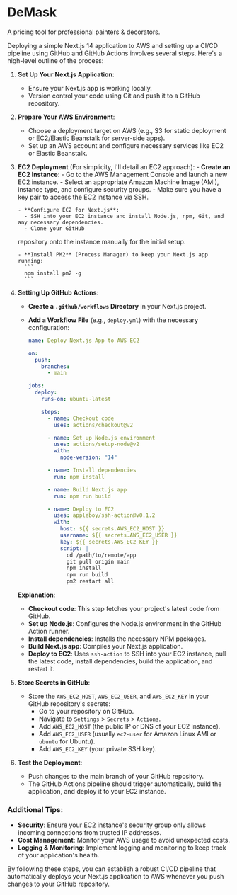 # DeMask

A pricing tool for professional painters & decorators.

Deploying a simple Next.js 14 application to AWS and setting up a CI/CD pipeline using GitHub and GitHub Actions involves several steps. Here's a high-level outline of the process:

1.  **Set Up Your Next.js Application**:

    - Ensure your Next.js app is working locally.
    - Version control your code using Git and push it to a GitHub repository.

2.  **Prepare Your AWS Environment**:

    - Choose a deployment target on AWS (e.g., S3 for static deployment or EC2/Elastic Beanstalk for server-side apps).
    - Set up an AWS account and configure necessary services like EC2 or Elastic Beanstalk.

3.  **EC2 Deployment** (For simplicity, I'll detail an EC2 approach): - **Create an EC2 Instance**: - Go to the AWS Management Console and launch a new EC2 instance. - Select an appropriate Amazon Machine Image (AMI), instance type, and configure security groups. - Make sure you have a key pair to access the EC2 instance via SSH.

        - **Configure EC2 for Next.js**:
          - SSH into your EC2 instance and install Node.js, npm, Git, and any necessary dependencies.
          - Clone your GitHub

    repository onto the instance manually for the initial setup.

        - **Install PM2** (Process Manager) to keep your Next.js app running:
          ```
          npm install pm2 -g
          ```

4.  **Setting Up GitHub Actions**:

    - **Create a `.github/workflows` Directory** in your Next.js project.
    - **Add a Workflow File** (e.g., `deploy.yml`) with the necessary configuration:

      ```yaml
      name: Deploy Next.js App to AWS EC2

      on:
        push:
          branches:
            - main

      jobs:
        deploy:
          runs-on: ubuntu-latest

          steps:
            - name: Checkout code
              uses: actions/checkout@v2

            - name: Set up Node.js environment
              uses: actions/setup-node@v2
              with:
                node-version: "14"

            - name: Install dependencies
              run: npm install

            - name: Build Next.js app
              run: npm run build

            - name: Deploy to EC2
              uses: appleboy/ssh-action@v0.1.2
              with:
                host: ${{ secrets.AWS_EC2_HOST }}
                username: ${{ secrets.AWS_EC2_USER }}
                key: ${{ secrets.AWS_EC2_KEY }}
                script: |
                  cd /path/to/remote/app
                  git pull origin main
                  npm install
                  npm run build
                  pm2 restart all
      ```

    **Explanation**:

    - **Checkout code**: This step fetches your project's latest code from GitHub.
    - **Set up Node.js**: Configures the Node.js environment in the GitHub Action runner.
    - **Install dependencies**: Installs the necessary NPM packages.
    - **Build Next.js app**: Compiles your Next.js application.
    - **Deploy to EC2**: Uses `ssh-action` to SSH into your EC2 instance, pull the latest code, install dependencies, build the application, and restart it.

5.  **Store Secrets in GitHub**:

    - Store the `AWS_EC2_HOST`, `AWS_EC2_USER`, and `AWS_EC2_KEY` in your GitHub repository's secrets:
      - Go to your repository on GitHub.
      - Navigate to `Settings` > `Secrets` > `Actions`.
      - Add `AWS_EC2_HOST` (the public IP or DNS of your EC2 instance).
      - Add `AWS_EC2_USER` (usually `ec2-user` for Amazon Linux AMI or `ubuntu` for Ubuntu).
      - Add `AWS_EC2_KEY` (your private SSH key).

6.  **Test the Deployment**:
    - Push changes to the main branch of your GitHub repository.
    - The GitHub Actions pipeline should trigger automatically, build the application, and deploy it to your EC2 instance.

### Additional Tips:

- **Security**: Ensure your EC2 instance's security group only allows incoming connections from trusted IP addresses.
- **Cost Management**: Monitor your AWS usage to avoid unexpected costs.
- **Logging & Monitoring**: Implement logging and monitoring to keep track of your application's health.

By following these steps, you can establish a robust CI/CD pipeline that automatically deploys your Next.js application to AWS whenever you push changes to your GitHub repository.
